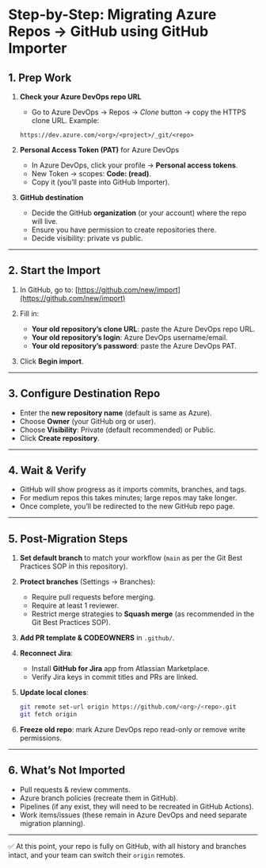 # Step-by-Step: Migrating Azure Repos → GitHub using GitHub Importer

## 1. Prep Work

1. **Check your Azure DevOps repo URL**

   * Go to Azure DevOps → Repos → *Clone* button → copy the HTTPS clone URL.
     Example:

   ```
   https://dev.azure.com/<org>/<project>/_git/<repo>
   ```

2. **Personal Access Token (PAT)** for Azure DevOps

   * In Azure DevOps, click your profile → **Personal access tokens**.
   * New Token → scopes: **Code: (read)**.
   * Copy it (you’ll paste into GitHub Importer).

3. **GitHub destination**

   * Decide the GitHub **organization** (or your account) where the repo will live.
   * Ensure you have permission to create repositories there.
   * Decide visibility: private vs public.

---

## 2. Start the Import

1. In GitHub, go to:
   [https://github.com/new/import](https://github.com/new/import)

2. Fill in:

   * **Your old repository’s clone URL**: paste the Azure DevOps repo URL.
   * **Your old repository’s login**: Azure DevOps username/email.
   * **Your old repository’s password**: paste the Azure DevOps PAT.

3. Click **Begin import**.

---

## 3. Configure Destination Repo

* Enter the **new repository name** (default is same as Azure).
* Choose **Owner** (your GitHub org or user).
* Choose **Visibility**: Private (default recommended) or Public.
* Click **Create repository**.

---

## 4. Wait & Verify

* GitHub will show progress as it imports commits, branches, and tags.
* For medium repos this takes minutes; large repos may take longer.
* Once complete, you’ll be redirected to the new GitHub repo page.

---

## 5. Post-Migration Steps

1. **Set default branch** to match your workflow (`main` as per the Git Best Practices SOP in this repository).
2. **Protect branches** (Settings → Branches):

   * Require pull requests before merging.
   * Require at least 1 reviewer.
   * Restrict merge strategies to **Squash merge** (as recommended in the Git Best Practices SOP).
3. **Add PR template & CODEOWNERS** in `.github/`.
4. **Reconnect Jira**:

   * Install **GitHub for Jira** app from Atlassian Marketplace.
   * Verify Jira keys in commit titles and PRs are linked.
5. **Update local clones**:

   ```bash
   git remote set-url origin https://github.com/<org>/<repo>.git
   git fetch origin
   ```
6. **Freeze old repo**: mark Azure DevOps repo read-only or remove write permissions.

---

## 6. What’s Not Imported

* Pull requests & review comments.
* Azure branch policies (recreate them in GitHub).
* Pipelines (if any exist, they will need to be recreated in GitHub Actions).
* Work items/issues (these remain in Azure DevOps and need separate migration planning).

---

✅ At this point, your repo is fully on GitHub, with all history and branches intact, and your team can switch their `origin` remotes.

